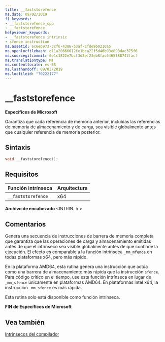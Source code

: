 ```yaml
---
title: __faststorefence
ms.date: 09/02/2019
f1_keywords:
- __faststorefence_cpp
- __faststorefence
helpviewer_keywords:
- __faststorefence intrinsic
- sfence instruction
ms.assetid: 6c6eb973-3cf0-4306-b3af-cfde9b0210a5
ms.openlocfilehash: d11a20666612fe1bca22f5d46b93e898dae375f6
ms.sourcegitcommit: 6e1c1822e7bcf3d2ef23eb8fac6465f88743facf
ms.translationtype: MT
ms.contentlocale: es-ES
ms.lasthandoff: 09/03/2019
ms.locfileid: "70222177"
---
```

# <a name="__faststorefence"></a>__faststorefence

**Específicos de Microsoft**

Garantiza que cada referencia de memoria anterior, incluidas las referencias de memoria de almacenamiento y de carga, sea visible globalmente antes que cualquier referencia de memoria posterior.

## <a name="syntax"></a>Sintaxis

```C
void __faststorefence();
```

## <a name="requirements"></a>Requisitos

|Función intrínseca|Arquitectura|
|---------------|------------------|
|`__faststorefence`|x64|

**Archivo de encabezado** \<INTRIN. h >

## <a name="remarks"></a>Comentarios

Genera una secuencia de instrucciones de barrera de memoria completa que garantiza que las operaciones de carga y almacenamiento emitidas antes de que el intrínseco sea visible globalmente antes de que continúe la ejecución. El efecto es comparable a la función intrínseca `_mm_mfence` en todas plataformas x64, pero más rápido.

En la plataforma AMD64, esta rutina genera una instrucción que actúa como una barrera de almacenamiento más rápida que la instrucción `sfence`. Para código crítico en el tiempo, use esta función intrínseca en lugar de `_mm_sfence` únicamente en plataformas AMD64. En plataformas Intel x64, la instrucción `_mm_sfence` es más rápida.

Esta rutina solo está disponible como función intrínseca.

**FIN de Específicos de Microsoft**

## <a name="see-also"></a>Vea también

[Intrínsecos del compilador](../intrinsics/compiler-intrinsics.md)
